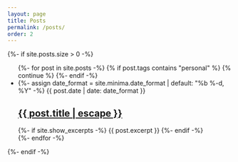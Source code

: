```yaml
---
layout: page
title: Posts
permalink: /posts/
order: 2
---
```


{%- if site.posts.size > 0 -%}
<ul class="post-list">
  {%- for post in site.posts -%}
  {% if post.tags contains "personal" %}
  {% continue %}
  {%- endif -%}
  <li>
    {%- assign date_format = site.minima.date_format | default: "%b %-d, %Y" -%}
    <span class="post-meta">{{ post.date | date: date_format }}</span>
    <h2>
      <a class="post-link" href="{{ post.url | relative_url }}">
        {{ post.title | escape }}
      </a>
    </h2>
    {%- if site.show_excerpts -%}
    {{ post.excerpt }}
    {%- endif -%}
  </li>
  {%- endfor -%}
</ul>
{%- endif -%}
